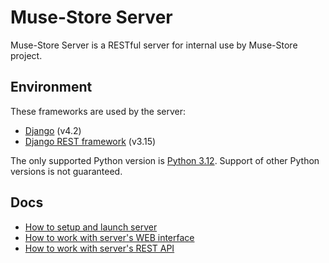 # Muse-Store Server

Muse-Store Server is a RESTful server for internal use by Muse-Store project.

## Environment

These frameworks are used by the server:

- [Django](https://www.djangoproject.com/) (v4.2)
- [Django REST framework](https://www.django-rest-framework.org/) (v3.15)

The only supported Python version is [Python 3.12](https://www.python.org/downloads/release/python-3120/). Support of other Python versions is not guaranteed.

## Docs

- [How to setup and launch server](docs/setup.md)
- [How to work with server's WEB interface](docs/web-pages.md)
- [How to work with server's REST API](docs/rest-api.md)
